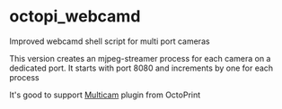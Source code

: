 # octopi_webcamd
Improved webcamd shell script for multi port cameras

This version creates an mjpeg-streamer process for each camera on a dedicated port. It starts with port 8080 and increments by one for each process

It's good to support [Multicam](https://plugins.octoprint.org/plugins/multicam/) plugin from OctoPrint
